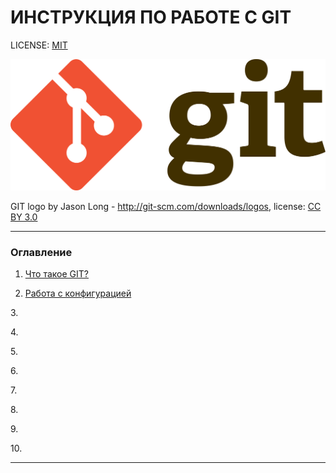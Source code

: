 # **ИНСТРУКЦИЯ ПО РАБОТЕ С GIT**

LICENSE: [MIT](./license.md)

![git-logo](./assets/git-logo.png)

GIT logo by Jason Long - http://git-scm.com/downloads/logos, license: [CC BY 3.0](https://creativecommons.org/licenses/by/3.0/)

---

### Оглавление
1. [Что такое GIT?](./whatisGIT.md)

2. [Работа с конфигурацией](./gitconfig.md)

3.[]()

4.[]()

5.[]()

6.[]()

7.[]()

8.[]()

9.[]()

10.[]()


---



